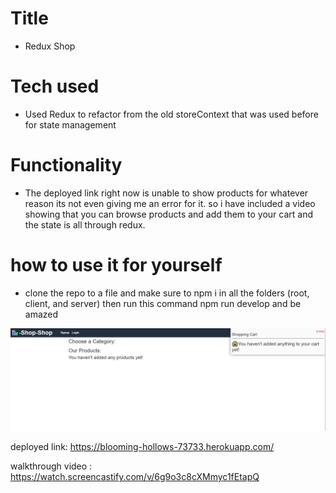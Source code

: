 # Title
* Redux Shop

# Tech used
* Used Redux to refactor from the old storeContext that was used before for state management

# Functionality

* The deployed link right now is unable to show products for whatever reason its not even giving me an error for it.
so i have included a video showing that you can browse products and add them to your cart and the state is all through redux.

# how to use it for yourself

* clone the repo to a file and make sure to npm i in all the folders (root, client, and server) then run this command npm run develop 
and be amazed 


![myimage](./Capture.PNG)


deployed link: https://blooming-hollows-73733.herokuapp.com/

walkthrough video : https://watch.screencastify.com/v/6g9o3c8cXMmyc1fEtapQ
